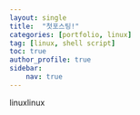 ```yaml
---
layout: single
title:  "첫포스팅!"
categories: [portfolio, linux]
tag: [linux, shell script]
toc: true
author_profile: true
sidebar:
    nav: true
---
```





linuxlinux